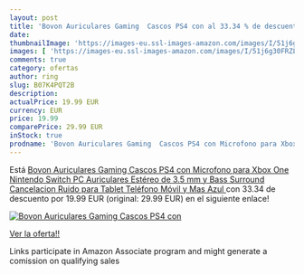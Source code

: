 ```yaml
---
layout: post
title: 'Bovon Auriculares Gaming  Cascos PS4 con al 33.34 % de descuento'
date: 
thumbnailImage: 'https://images-eu.ssl-images-amazon.com/images/I/51j6g30FRZL._SL200_.jpg'
images: [ 'https://images-eu.ssl-images-amazon.com/images/I/51j6g30FRZL._SL200_.jpg' ]
comments: true
category: ofertas
author: ring
slug: B07K4PQT2B
description:
actualPrice: 19.99 EUR
currency: EUR
price: 19.99
comparePrice: 29.99 EUR
inStock: true
prodname: 'Bovon Auriculares Gaming  Cascos PS4 con Microfono para Xbox One  Nintendo Switch  PC  Auriculares Estéreo de 3.5 mm y Bass Surround Cancelacion Ruido para Tablet  Teléfono Móvil y Mas  Azul '
---
```


Está [Bovon Auriculares Gaming  Cascos PS4 con Microfono para Xbox One  Nintendo Switch  PC  Auriculares Estéreo de 3.5 mm y Bass Surround Cancelacion Ruido para Tablet  Teléfono Móvil y Mas  Azul ](https://www.amazon.es/dp/B07K4PQT2B/?tag=tolees-21) con 33.34 de descuento por 19.99 EUR (original: 29.99 EUR) en el siguiente enlace!

[![Bovon Auriculares Gaming  Cascos PS4 con](https://images-eu.ssl-images-amazon.com/images/I/51j6g30FRZL._SL200_.jpg)](https://www.amazon.es/dp/B07K4PQT2B/?tag=tolees-21)

[Ver la oferta!!](https://www.amazon.es/dp/B07K4PQT2B/?tag=tolees-21)

Links participate in Amazon Associate program and might generate a comission on qualifying sales


